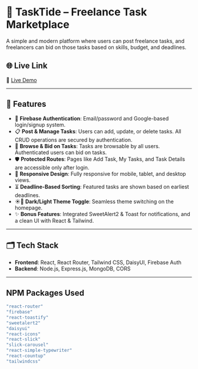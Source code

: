 # 🎯 TaskTide – Freelance Task Marketplace

A simple and modern platform where users can post freelance tasks, and freelancers can bid on those tasks based on skills, budget, and deadlines.

## 🌐 Live Link
🔗 [Live Demo](https://tasktide07.web.app)

---

## 🚀 Features

- 🔐 **Firebase Authentication**: Email/password and Google-based login/signup system.
- 📋 **Post & Manage Tasks**: Users can add, update, or delete tasks. All CRUD operations are secured by authentication.
- 💼 **Browse & Bid on Tasks**: Tasks are browsable by all users. Authenticated users can bid on tasks.
- 🛡️ **Protected Routes**: Pages like Add Task, My Tasks, and Task Details are accessible only after login.
- 📱 **Responsive Design**: Fully responsive for mobile, tablet, and desktop views.
- ⏳ **Deadline-Based Sorting**: Featured tasks are shown based on earliest deadlines.
- ☀️🌙 **Dark/Light Theme Toggle**: Seamless theme switching on the homepage.
- ✨ **Bonus Features**: Integrated SweetAlert2 & Toast for notifications, and a clean UI with React & Tailwind.

---

## 🗂️ Tech Stack

- **Frontend**: React, React Router, Tailwind CSS, DaisyUI, Firebase Auth
- **Backend**: Node.js, Express.js, MongoDB, CORS

---

## NPM Packages Used

```bash
"react-router"
"firebase"
"react-toastify"
"sweetalert2"
"daisyui"
"react-icons"
"react-slick"
"slick-carousel"
"react-simple-typewriter"
"react-countup"
"tailwindcss"